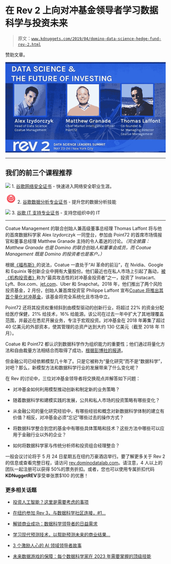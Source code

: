 # 在 Rev 2 上向对冲基金领导者学习数据科学与投资未来

> 原文：[`www.kdnuggets.com/2019/04/domino-data-science-hedge-fund-rev-2.html`](https://www.kdnuggets.com/2019/04/domino-data-science-hedge-fund-rev-2.html)

赞助文章。

![数据科学 Rev 2](img/396a3f14b3cd0ab6b5e301539ff96bf1.png)

* * *

## 我们的前三个课程推荐

![](img/0244c01ba9267c002ef39d4907e0b8fb.png) 1\. [谷歌网络安全证书](https://www.kdnuggets.com/google-cybersecurity) - 快速进入网络安全职业生涯。

![](img/e225c49c3c91745821c8c0368bf04711.png) 2\. [谷歌数据分析专业证书](https://www.kdnuggets.com/google-data-analytics) - 提升您的数据分析技能

![](img/0244c01ba9267c002ef39d4907e0b8fb.png) 3\. [谷歌 IT 支持专业证书](https://www.kdnuggets.com/google-itsupport) - 支持您组织中的 IT

* * *

Coatue Management 的联合创始人兼高级董事总经理 Thomas Laffont 将与他的首席数据科学家 Alex Izydorczyk 一同登台，参加由 Point72 的首席市场情报官和董事总经理 Matthew Granade 主持的令人着迷的讨论。*（完全披露：Matthew Granade 也是 Domino 的联合创始人和董事会成员，而 Coatue Management 既是 Domino 的投资者也是客户。）*

根据[《福布斯》](https://www.forbes.com/sites/antoinegara/2018/02/28/exclusive-top-hedge-fund-manager-philippe-laffont-thinks-a-i-will-transform-intel-and-twitter/#39809d096025)的说法，Coatue 一直处于“AI 革命的前沿”，在 Nvidia、Google 和 Equinix 等创新企业中拥有大量股份。他们最近也在私人市场上引起了轰动，[被《机构投资者》](https://www.institutionalinvestor.com/article/b1c2lcwx8z6wwz/Tiger-Cub-Coatue-Rolls-Out-New-Venture-Capital-Fund)称为“最具攻击性的对冲基金投资者”之一，投资了 Instacart、Lyft、Box.com、[jet.com](http://jet.com)、Uber 和 Snapchat。2018 年，他们推出了两个风险投资基金，2 月份，创始人兼首席投资官 Philippe Laffont 宣布[Coatue 将推出其首个量化对冲基金](https://www.bloomberg.com/news/articles/2019-02-28/laffont-s-coatue-seeks-250-million-for-first-quant-hedge-fund)，该基金将完全系统化且市场中立。

Point72 还将其投资权重倾斜到由模型驱动的创新行业，将超过 22% 的资金分配给医疗保健，21% 给技术，16% 给能源。该公司在过去一年中扩大了其地理覆盖范围，并最近在悉尼开展业务，专注于宏观投资。对冲基金在 2018 年筹集了超过 40 亿美元的外部资本，使其管理的总资产达到大约 130 亿美元（截至 2018 年 11 月）。

Coatue 和 Point72 都认识到数据科学作为组织能力的重要性；他们通过将量化方法和自由裁量方法相结合而取得了成功，[根据彭博社的报道](https://www.bloomberg.com/news/articles/2019-02-28/laffont-s-coatue-seeks-250-million-for-first-quant-hedge-fund)。

但金融公司已经依赖模型几十年了。只是它被称为“量化研究”而不是“数据科学”，对吧？那么，新模型方法和数据科学行业的发展带来了什么变化呢？

在 Rev 的讨论中，三位对冲基金领导者将交换观点并解答如下问题：

+   对冲基金如何利用模型推动创新和制定新的业务策略？

+   随着数据科学和建模实践的发展，公共和私人市场的投资策略有哪些变化？

+   从金融公司的量化研究经验中，有哪些经验和概念对新数据科学体制的建立有价值？相反，对冲基金必须“忘记”哪些过去的操作方式？

+   将数据科学整合到您的基金中有哪些具体策略和技术？这些方法中哪些可以应用于金融行业以外的企业？

+   如何将数据科学家与传统分析师和投资组合经理整合？

一般会议讨论将于 5 月 24 日星期五在纽约万豪酒店举行。要了解更多关于 Rev 2 的信息或查看完整日程，请访问 [rev.dominodatalab.com](https://rev.dominodatalab.com/)。请注意，4 人以上的团队一起注册可以获得 50%的票务折扣。或者，您也可以使用专属折扣代码**KDNuggetREV**享受单张票$100 的优惠！

### 更多相关话题

+   [投资人工智能？这里是需要考虑的事项](https://www.kdnuggets.com/investing-in-ai-here-is-what-to-consider)

+   [在纽约参加 Rev 3，与数据科学社区连接，#1…](https://www.kdnuggets.com/2022/03/domino-connect-data-science-community-nyc-mlops-conference.html)

+   [解锁商业成功：数据科学领导者的日益需求](https://www.kdnuggets.com/unlocking-business-success-the-growing-demand-for-data-science-leaders)

+   [学习现代预测技术，以帮助预测未来的商业结果…](https://www.kdnuggets.com/2022/12/sphere-learn-modern-forecasting-techniques-help-predict-future-business-outcomes.html)

+   [3 个激励人心的 AI 领域领导者故事](https://www.kdnuggets.com/3-inspirational-stories-of-leaders-in-ai)

+   [未来数据游戏的保障：每个数据科学家在 2023 年需要掌握的顶级技能](https://www.kdnuggets.com/futureproof-your-data-game-top-skills-every-data-scientist-needs-in-2023)
